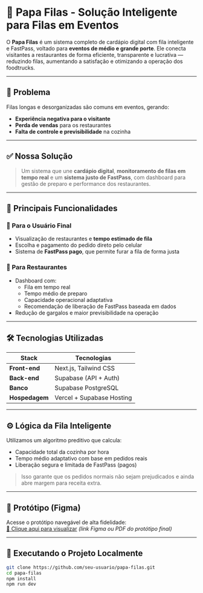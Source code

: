 # 🥡 Papa Filas - Solução Inteligente para Filas em Eventos

O **Papa Filas** é um sistema completo de cardápio digital com fila inteligente e FastPass, voltado para **eventos de médio e grande porte**. Ele conecta visitantes a restaurantes de forma eficiente, transparente e lucrativa — reduzindo filas, aumentando a satisfação e otimizando a operação dos foodtrucks.

---

## 🚀 Problema

Filas longas e desorganizadas são comuns em eventos, gerando:

- **Experiência negativa para o visitante**
- **Perda de vendas** para os restaurantes
- **Falta de controle e previsibilidade** na cozinha

---

## ✅ Nossa Solução

> Um sistema que une **cardápio digital**, **monitoramento de filas em tempo real** e um **sistema justo de FastPass**, com dashboard para gestão de preparo e performance dos restaurantes.

---

## 🧠 Principais Funcionalidades

### 👥 Para o Usuário Final
- Visualização de restaurantes e **tempo estimado de fila**
- Escolha e pagamento do pedido direto pelo celular
- Sistema de **FastPass pago**, que permite furar a fila de forma justa

### 🍳 Para Restaurantes
- Dashboard com:
  - Fila em tempo real
  - Tempo médio de preparo
  - Capacidade operacional adaptativa
  - Recomendação de liberação de FastPass baseada em dados
- Redução de gargalos e maior previsibilidade na operação

---

## 🛠️ Tecnologias Utilizadas

| Stack        | Tecnologias               |
|--------------|---------------------------|
| **Front-end** | Next.js, Tailwind CSS     |
| **Back-end**  | Supabase (API + Auth)     |
| **Banco**     | Supabase PostgreSQL       |
| **Hospedagem**| Vercel + Supabase Hosting |

---

## ⚙️ Lógica da Fila Inteligente

Utilizamos um algoritmo preditivo que calcula:

- Capacidade total da cozinha por hora
- Tempo médio adaptativo com base em pedidos reais
- Liberação segura e limitada de FastPass (pagos)

> Isso garante que os pedidos normais não sejam prejudicados e ainda abre margem para receita extra.

---

## 📲 Protótipo (Figma)

Acesse o protótipo navegável de alta fidelidade:  
[🔗 Clique aqui para visualizar](#) *(link Figma ou PDF do protótipo final)*

---

## 🧪 Executando o Projeto Localmente

```bash
git clone https://github.com/seu-usuario/papa-filas.git
cd papa-filas
npm install
npm run dev
